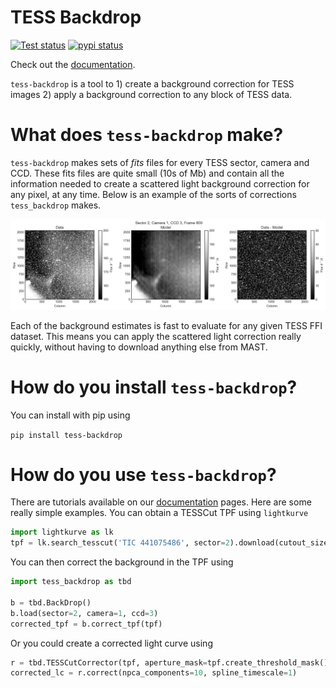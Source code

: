 # TESS Backdrop
<a href="https://github.com/ssdatalab/tess-backdrop/workflows/tests.yml"><img src="https://github.com/ssdatalab/tess-backdrop/workflows/pytest/badge.svg" alt="Test status"/></a>
<a href="https://pypi.python.org/pypi/tess-backdrop"><img src="https://img.shields.io/pypi/v/tess-backdrop" alt="pypi status"></a>

Check out the [documentation](https://ssdatalab.github.io/tess-backdrop/).

`tess-backdrop` is a tool to 1) create a background correction for TESS images 2) apply a background correction to any block of TESS data.

# What does `tess-backdrop` make?

`tess-backdrop` makes sets of *fits* files for every TESS sector, camera and CCD. These fits files are quite small (10s of Mb) and contain all the information needed to create a scattered light background correction for any pixel, at any time. Below is an example of the sorts of corrections `tess_backdrop` makes.

![](example1.png)

Each of the background estimates is fast to evaluate for any given TESS FFI dataset. This means you can apply the scattered light correction really quickly, without having to download anything else from MAST.

# How do you install `tess-backdrop`?

You can install with pip using

`pip install tess-backdrop`


# How do you use `tess-backdrop`?

There are tutorials available on our [documentation](https://ssdatalab.github.io/tess-backdrop/) pages. Here are some really simple examples. You can obtain a TESSCut TPF using `lightkurve`

```python
import lightkurve as lk
tpf = lk.search_tesscut('TIC 441075486', sector=2).download(cutout_size=(20, 21), quality_bitmask=None)
```

You can then correct the background in the TPF using

```python
import tess_backdrop as tbd

b = tbd.BackDrop()
b.load(sector=2, camera=1, ccd=3)
corrected_tpf = b.correct_tpf(tpf)
```

Or you could create a corrected light curve using

```python
r = tbd.TESSCutCorrector(tpf, aperture_mask=tpf.create_threshold_mask())
corrected_lc = r.correct(npca_components=10, spline_timescale=1)
```
